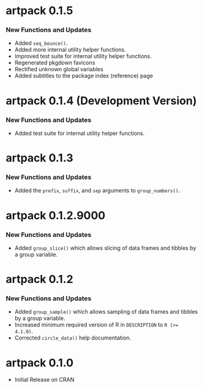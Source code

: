 # artpack 0.1.5
### **New Functions and Updates**
* Added `seq_bounce()`.
* Added more internal utility helper functions.
* Improved test suite for internal utility helper functions.
* Regenerated pkgdown favicons
* Rectified unknown global variables
* Added subtitles to the package index (reference) page

# artpack 0.1.4 (Development Version)
### **New Functions and Updates**
* Added test suite for internal utility helper functions.

# artpack 0.1.3
### **New Functions and Updates**
* Added the `prefix`, `suffix`, and `sep` arguments to `group_numbers()`.

# artpack 0.1.2.9000
### **New Functions and Updates**
* Added `group_slice()` which allows slicing of data frames and tibbles by a group variable.

# artpack 0.1.2
### **New Functions and Updates**
* Added `group_sample()` which allows sampling of data frames and tibbles by a group variable.
* Increased minimum required version of R in `DESCRIPTION` to `R (>= 4.1.0)`.
* Corrected `circle_data()` help documentation.

# artpack 0.1.0

* Initial Release on CRAN
